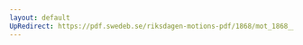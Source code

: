 ```yaml
---
layout: default
UpRedirect: https://pdf.swedeb.se/riksdagen-motions-pdf/1868/mot_1868__ak__00305/mot_1868__ak__00305_001.pdf
---
```

